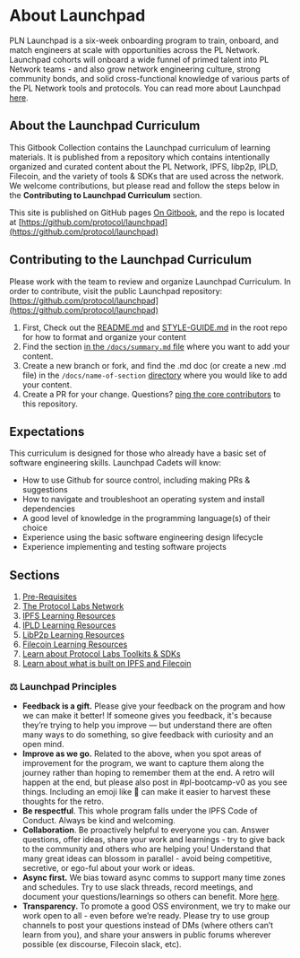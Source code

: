 # About Launchpad

PLN Launchpad is a six-week onboarding program to train, onboard, and match engineers at scale with opportunities across the PL Network. Launchpad cohorts will onboard a wide funnel of primed talent into PL Network teams - and also grow network engineering culture, strong community bonds, and solid cross-functional knowledge of various parts of the PL Network tools and protocols. You can read more about Launchpad [here](https://protocol.almanac.io/docs/launchpad-bo0e0qpGcnxNq85SIjUQNlQzn0AiEmCD).

## About the Launchpad Curriculum

This Gitbook Collection contains the Launchpad curriculum of learning materials. It is published from a repository which contains intentionally organized and curated content about the PL Network, IPFS, libp2p, IPLD, Filecoin, and the variety of tools & SDKs that are used across the network. We welcome contributions, but please read and follow the steps below in the **Contributing to Launchpad Curriculum** section.

This site is published on GitHub pages [On Gitbook](https://app.gitbook.com/o/-L\_E2woSLfhpBp2IPz9k/s/dJC0yfHL6n4VMktmNXWq/), and the repo is located at [https://github.com/protocol/launchpad](https://github.com/protocol/launchpad)

## Contributing to the Launchpad Curriculum

Please work with the team to review and organize Launchpad Curriculum. In order to contribute, visit the public Launchpad repository: [https://github.com/protocol/launchpad](https://github.com/protocol/launchpad)

1. First, Check out the [README.md](https://github.com/protocol/launchpad) and [STYLE-GUIDE.md](https://github.com/protocol/launchpad/blob/main/STYLE-GUIDE.md) in the root repo for how to format and organize your content
2. Find the section [in the `/docs/summary.md` file](https://raw.githubusercontent.com/protocol/launchpad/main/docs/summary.md) where you want to add your content.
3. Create a new branch or fork, and find the .md doc (or create a new .md file) in the `/docs/name-of-section` [directory](https://github.com/protocol/launchpad/tree/main/docs) where you would like to add your content.
4. Create a PR for your change. Questions? [ping the core contributors](https://github.com/protocol/launchpad/graphs/contributors) to this repository.

## Expectations

This curriculum is designed for those who already have a basic set of software engineering skills. Launchpad Cadets will know:

* How to use Github for source control, including making PRs & suggestions
* How to navigate and troubleshoot an operating system and install dependencies
* A good level of knowledge in the programming language(s) of their choice
* Experience using the basic software engineering design lifecycle
* Experience implementing and testing software projects

## Sections

1. [Pre-Requisites](other-resources/about.md)
2. [The Protocol Labs Network](launchpad-learning-resources/about/)
3. [IPFS Learning Resources](https://github.com/protocol/launchpad/blob/main/docs/broken-reference/README.md)
4. [IPLD Learning Resources](broken-reference)
5. [LibP2p Learning Resources](launchpad-learning-resources/about-6/)
6. [Filecoin Learning Resources](launchpad-learning-resources/about-5/)
7. [Learn about Protocol Labs Toolkits & SDKs](launchpad-learning-resources/about-3/)
8. [Learn about what is built on IPFS and Filecoin](launchpad-learning-resources/about-4/)

### ⚖️ Launchpad Principles

* **Feedback is a gift.** Please give your feedback on the program and how we can make it better! If someone gives you feedback, it's because they’re trying to help you improve — but understand there are often many ways to do something, so give feedback with curiosity and an open mind.
* **Improve as we go.** Related to the above, when you spot areas of improvement for the program, we want to capture them along the journey rather than hoping to remember them at the end. A retro will happen at the end, but please also post in #pl-bootcamp-v0 as you see things. Including an emoji like 🤔 can make it easier to harvest these thoughts for the retro.
* **Be respectful**. This whole program falls under the IPFS Code of Conduct. Always be kind and welcoming.
* **Collaboration**. Be proactively helpful to everyone you can. Answer questions, offer ideas, share your work and learnings - try to give back to the community and others who are helping you! Understand that many great ideas can blossom in parallel - avoid being competitive, secretive, or ego-ful about your work or ideas.
* **Async first.** We bias toward async comms to support many time zones and schedules. Try to use slack threads, record meetings, and document your questions/learnings so others can benefit. More [here](https://app.gitbook.com/s/-M4ooPzkIHGnAcvo99dy/how-we-work/async-work).
* **Transparency.** To promote a good OSS environment, we try to make our work open to all - even before we’re ready. Please try to use group channels to post your questions instead of DMs (where others can’t learn from you), and share your answers in public forums wherever possible (ex discourse, Filecoin slack, etc).
